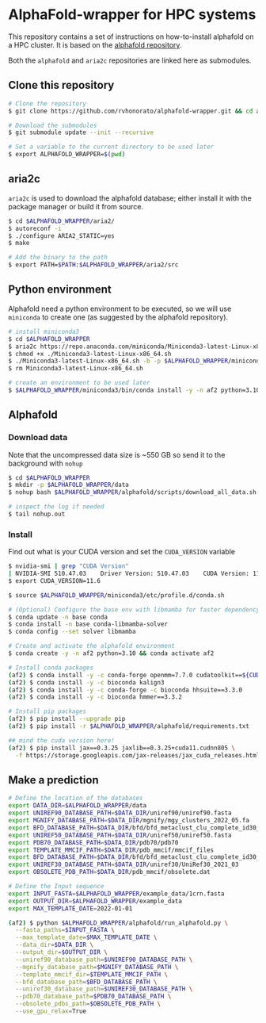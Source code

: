 # AlphaFold-wrapper for HPC systems

This repository contains a set of instructions on how-to-install alphafold on a HPC cluster. It is based on the [alphafold repository](https://github.com/google-deepmind/alphafold).

Both the `alphafold` and `aria2c` repositories are linked here as submodules.

## Clone this repository

```bash
# Clone the repository
$ git clone https://github.com/rvhonorato/alphafold-wrapper.git && cd alphafold-wrapper

# Download the submodules
$ git submodule update --init --recursive

# Set a variable to the current directory to be used later
$ export ALPHAFOLD_WRAPPER=$(pwd)
```

## aria2c

`aria2c` is used to download the alphafold database; either install it with the package manager or  build it from source.

```bash
$ cd $ALPHAFOLD_WRAPPER/aria2/
$ autoreconf -i
$ ./configure ARIA2_STATIC=yes
$ make

# Add the binary to the path
$ export PATH=$PATH:$ALPHAFOLD_WRAPPER/aria2/src
```

## Python environment

Alphafold need a python environment to be executed, so we will use `miniconda` to create one (as suggested by the alphafold repository).

```bash
# install miniconda3
$ cd $ALPHAFOLD_WRAPPER
$ aria2c https://repo.anaconda.com/miniconda/Miniconda3-latest-Linux-x86_64.sh
$ chmod +x ./Miniconda3-latest-Linux-x86_64.sh
$ ./Miniconda3-latest-Linux-x86_64.sh -b -p $ALPHAFOLD_WRAPPER/miniconda3
$ rm Miniconda3-latest-Linux-x86_64.sh

# create an environment to be used later
$ $ALPHAFOLD_WRAPPER/miniconda3/bin/conda install -y -n af2 python=3.10
```

## Alphafold

### Download data

Note that the uncompressed data size is ~550 GB so send it to the background with `nohup`

```bash
$ cd $ALPHAFOLD_WRAPPER
$ mkdir -p $ALPHAFOLD_WRAPPER/data
$ nohup bash $ALPHAFOLD_WRAPPER/alphafold/scripts/download_all_data.sh $ALPHAFOLD_WRAPPER/data &

# inspect the log if needed
$ tail nohup.out
```

### Install

Find out what is your CUDA version and set the `CUDA_VERSION` variable

```bash
$ nvidia-smi | grep "CUDA Version"
| NVIDIA-SMI 510.47.03    Driver Version: 510.47.03    CUDA Version: 11.6     |
$ export CUDA_VERSION=11.6
```

```bash
$ source $ALPHAFOLD_WRAPPER/miniconda3/etc/profile.d/conda.sh

# (Optional) Configure the base env with libmamba for faster dependency solver
$ conda update -n base conda
$ conda install -n base conda-libmamba-solver
$ conda config --set solver libmamba

# Create and activate the alphafold environment
$ conda create -y -n af2 python=3.10 && conda activate af2

# Install conda packages
(af2) $ conda install -y -c conda-forge openmm=7.7.0 cudatoolkit==${CUDA_VERSION} pdbfixer pip
(af2) $ conda install -y -c bioconda kalign3
(af2) $ conda install -y -c conda-forge -c bioconda hhsuite==3.3.0
(af2) $ conda install -y -c bioconda hmmer==3.3.2

# Install pip packages
(af2) $ pip install --upgrade pip
(af2) $ pip install -r $ALPHAFOLD_WRAPPER/alphafold/requirements.txt

## mind the cuda version here!
(af2) $ pip install jax==0.3.25 jaxlib==0.3.25+cuda11.cudnn805 \
  -f https://storage.googleapis.com/jax-releases/jax_cuda_releases.html
```

## Make a prediction

```bash
# Define the location of the databases
export DATA_DIR=$ALPHAFOLD_WRAPPER/data
export UNIREF90_DATABASE_PATH=$DATA_DIR/uniref90/uniref90.fasta
export MGNIFY_DATABASE_PATH=$DATA_DIR/mgnify/mgy_clusters_2022_05.fa
export BFD_DATABASE_PATH=$DATA_DIR/bfd/bfd_metaclust_clu_complete_id30_c90_final_seq.sorted_opt
export UNIREF50_DATABASE_PATH=$DATA_DIR/uniref50/uniref50.fasta
export PDB70_DATABASE_PATH=$DATA_DIR/pdb70/pdb70
export TEMPLATE_MMCIF_PATH=$DATA_DIR/pdb_mmcif/mmcif_files
export BFD_DATABASE_PATH=$DATA_DIR/bfd/bfd_metaclust_clu_complete_id30_c90_final_seq.sorted_opt
export UNIREF30_DATABASE_PATH=$DATA_DIR/uniref30/UniRef30_2021_03
export OBSOLETE_PDB_PATH=$DATA_DIR/pdb_mmcif/obsolete.dat

# Define the Input sequence
export INPUT_FASTA=$ALPHAFOLD_WRAPPER/example_data/1crn.fasta
export OUTPUT_DIR=$ALPHAFOLD_WRAPPER/example_data
export MAX_TEMPLATE_DATE=2022-01-01

(af2) $ python $ALPHAFOLD_WRAPPER/alphafold/run_alphafold.py \
  --fasta_paths=$INPUT_FASTA \
  --max_template_date=$MAX_TEMPLATE_DATE \
  --data_dir=$DATA_DIR \
  --output_dir=$OUTPUT_DIR \
  --uniref90_database_path=$UNIREF90_DATABASE_PATH \
  --mgnify_database_path=$MGNIFY_DATABASE_PATH \
  --template_mmcif_dir=$TEMPLATE_MMCIF_PATH \
  --bfd_database_path=$BFD_DATABASE_PATH \
  --uniref30_database_path=$UNIREF30_DATABASE_PATH \
  --pdb70_database_path=$PDB70_DATABASE_PATH \
  --obsolete_pdbs_path=$OBSOLETE_PDB_PATH \
  --use_gpu_relax=True
```
